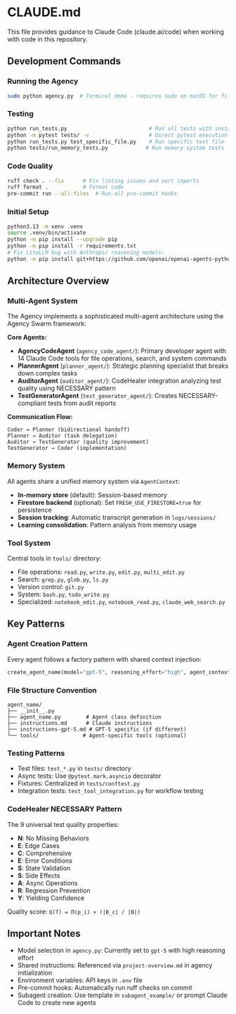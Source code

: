 # CLAUDE.md

This file provides guidance to Claude Code (claude.ai/code) when working with code in this repository.

## Development Commands

### Running the Agency
```bash
sudo python agency.py  # Terminal demo - requires sudo on macOS for filesystem access
```

### Testing
```bash
python run_tests.py                          # Run all tests with installation
python -m pytest tests/ -v                   # Direct pytest execution
python run_tests.py test_specific_file.py    # Run specific test file
python tests/run_memory_tests.py            # Run memory system tests
```

### Code Quality
```bash
ruff check . --fix      # Fix linting issues and sort imports
ruff format .           # Format code
pre-commit run --all-files  # Run all pre-commit hooks
```

### Initial Setup
```bash
python3.13 -m venv .venv
source .venv/bin/activate
python -m pip install --upgrade pip
python -m pip install -r requirements.txt
# Fix LiteLLM bug with Anthropic reasoning models:
python -m pip install git+https://github.com/openai/openai-agents-python.git@main
```

## Architecture Overview

### Multi-Agent System
The Agency implements a sophisticated multi-agent architecture using the Agency Swarm framework:

**Core Agents:**
- **AgencyCodeAgent** (`agency_code_agent/`): Primary developer agent with 14 Claude Code tools for file operations, search, and system commands
- **PlannerAgent** (`planner_agent/`): Strategic planning specialist that breaks down complex tasks
- **AuditorAgent** (`auditor_agent/`): CodeHealer integration analyzing test quality using NECESSARY pattern
- **TestGeneratorAgent** (`test_generator_agent/`): Creates NECESSARY-compliant tests from audit reports

**Communication Flow:**
```
Coder ↔ Planner (bidirectional handoff)
Planner → Auditor (task delegation)
Auditor → TestGenerator (quality improvement)
TestGenerator → Coder (implementation)
```

### Memory System
All agents share a unified memory system via `AgentContext`:
- **In-memory store** (default): Session-based memory
- **Firestore backend** (optional): Set `FRESH_USE_FIRESTORE=true` for persistence
- **Session tracking**: Automatic transcript generation in `logs/sessions/`
- **Learning consolidation**: Pattern analysis from memory usage

### Tool System
Central tools in `tools/` directory:
- File operations: `read.py`, `write.py`, `edit.py`, `multi_edit.py`
- Search: `grep.py`, `glob.py`, `ls.py`
- Version control: `git.py`
- System: `bash.py`, `todo_write.py`
- Specialized: `notebook_edit.py`, `notebook_read.py`, `claude_web_search.py`

## Key Patterns

### Agent Creation Pattern
Every agent follows a factory pattern with shared context injection:
```python
create_agent_name(model="gpt-5", reasoning_effort="high", agent_context=shared_context)
```

### File Structure Convention
```
agent_name/
├── __init__.py
├── agent_name.py        # Agent class definition
├── instructions.md      # Claude instructions
├── instructions-gpt-5.md # GPT-5 specific (if different)
└── tools/              # Agent-specific tools (optional)
```

### Testing Patterns
- Test files: `test_*.py` in `tests/` directory
- Async tests: Use `@pytest.mark.asyncio` decorator
- Fixtures: Centralized in `tests/conftest.py`
- Integration tests: `test_tool_integration.py` for workflow testing

### CodeHealer NECESSARY Pattern
The 9 universal test quality properties:
- **N**: No Missing Behaviors
- **E**: Edge Cases
- **C**: Comprehensive
- **E**: Error Conditions
- **S**: State Validation
- **S**: Side Effects
- **A**: Async Operations
- **R**: Regression Prevention
- **Y**: Yielding Confidence

Quality score: `Q(T) = Π(p_i) × (|B_c| / |B|)`

## Important Notes

- Model selection in `agency.py`: Currently set to `gpt-5` with high reasoning effort
- Shared instructions: Referenced via `project-overview.md` in agency initialization
- Environment variables: API keys in `.env` file
- Pre-commit hooks: Automatically run ruff checks on commit
- Subagent creation: Use template in `subagent_example/` or prompt Claude Code to create new agents